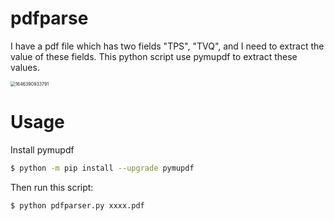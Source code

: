 # pdfparse

I have a pdf file which has two fields "TPS", "TVQ", and I need to extract the value of these fields. This python script use pymupdf to extract these values.

<img src="/Volumes/T7/Development/Python/pdf/pdfparse/docs/1646390933791.jpg" alt="1646390933791" style="zoom:50%;" />

# Usage

Install pymupdf
``` bash
$ python -m pip install --upgrade pymupdf
```
Then run this script:
```bash
$ python pdfparser.py xxxx.pdf
```